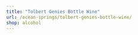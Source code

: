 ```yaml
---
title: "Tolbert Genies Bottle Wine"
url: /ocean-springs/tolbert-genies-bottle-wine/
shop: alcohol
---
```

